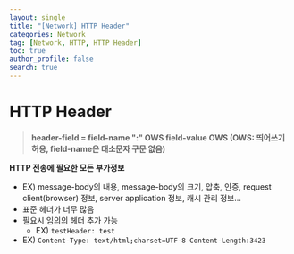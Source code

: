 ```yaml
---
layout: single
title: "[Network] HTTP Header"
categories: Network
tag: [Network, HTTP, HTTP Header]
toc: true
author_profile: false
search: true
---
```


# HTTP Header

> **header-field = field-name ":" OWS field-value OWS (OWS: 띄어쓰기 허용, field-name은 대소문자 구문 없음)**

**HTTP 전송에 필요한 모든 부가정보**
- EX) message-body의 내용, message-body의 크기, 압축, 인증, request client(browser) 정보, server application 정보, 캐시 관리 정보...
- 표준 헤더가 너무 많음
- 필요시 임의의 헤더 추가 가능
  - EX) `testHeader: test`
- EX) `Content-Type: text/html;charset=UTF-8 Content-Length:3423`



